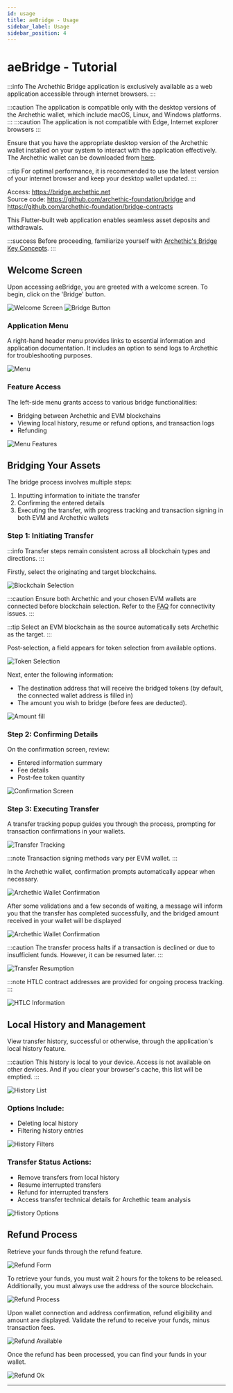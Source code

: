 ```yaml
---
id: usage
title: aeBridge - Usage
sidebar_label: Usage
sidebar_position: 4
---
```



# aeBridge - Tutorial

:::info
The Archethic Bridge application is exclusively available as a web application accessible through internet browsers.
:::

:::caution
The application is compatible only with the desktop versions of the Archethic wallet, which include macOS, Linux, and Windows platforms.
:::
:::caution
The application is not compatible with Edge, Internet explorer browsers
:::

Ensure that you have the appropriate desktop version of the Archethic wallet installed on your system to interact with the application effectively. The Archethic wallet can be downloaded from [here](https://www.archethic.net/wallet.html).

:::tip
For optimal performance, it is recommended to use the latest version of your internet browser and keep your desktop wallet updated.
:::


Access: https://bridge.archethic.net<br/>
Source code: https://github.com/archethic-foundation/bridge and https://github.com/archethic-foundation/bridge-contracts

This Flutter-built web application enables seamless asset deposits and withdrawals.

:::success
Before proceeding, familiarize yourself with [Archethic's Bridge Key Concepts](/participate/bridge/).
:::

## Welcome Screen

Upon accessing aeBridge, you are greeted with a welcome screen. To begin, click on the 'Bridge' button.

![Welcome Screen](/img/tutorial/Bridge-2-Welcome.png)
![Bridge Button](/img/tutorial/Bridge-2-Bridge.png)

### Application Menu

A right-hand header menu provides links to essential information and application documentation. It includes an option to send logs to Archethic for troubleshooting purposes.

![Menu](/img/tutorial/Bridge-2-Menu.png)

### Feature Access

The left-side menu grants access to various bridge functionalities:

- Bridging between Archethic and EVM blockchains
- Viewing local history, resume or refund options, and transaction logs
- Refunding

![Menu Features](/img/tutorial/Bridge-2-Menu-features.png)

## Bridging Your Assets

The bridge process involves multiple steps:

1. Inputting information to initiate the transfer
2. Confirming the entered details
3. Executing the transfer, with progress tracking and transaction signing in both EVM and Archethic wallets

### Step 1: Initiating Transfer

:::info
Transfer steps remain consistent across all blockchain types and directions.
:::

Firstly, select the originating and target blockchains.

![Blockchain Selection](/img/tutorial/Bridge-2-BC-Selection.png)

:::caution
Ensure both Archethic and your chosen EVM wallets are connected before blockchain selection. Refer to the [FAQ](/category/faq) for connectivity issues.
:::

:::tip
Select an EVM blockchain as the source automatically sets Archethic as the target.
:::

Post-selection, a field appears for token selection from available options.

![Token Selection](/img/tutorial/Bridge-2-token-Selection.png)

Next, enter the following information:
- The destination address that will receive the bridged tokens (by default, the connected wallet address is filled in)
- The amount you wish to bridge (before fees are deducted).

![Amount fill](/img/tutorial/Bridge-2-Amount-fill.png)

### Step 2: Confirming Details

On the confirmation screen, review:

- Entered information summary
- Fee details
- Post-fee token quantity

![Confirmation Screen](/img/tutorial/Bridge-2-Confirmation.png)

### Step 3: Executing Transfer

A transfer tracking popup guides you through the process, prompting for transaction confirmations in your wallets.

![Transfer Tracking](/img/tutorial/Bridge-2-status-confirm-wallet.png)

:::note
Transaction signing methods vary per EVM wallet.
:::

In the Archethic wallet, confirmation prompts automatically appear when necessary.

![Archethic Wallet Confirmation](/img/tutorial/Bridge-2-AEWallet-confirm.png)

After some validations and a few seconds of waiting, a message will inform you that the transfer has completed successfully, and the bridged amount received in your wallet will be displayed

![Archethic Wallet Confirmation](/img/tutorial/Bridge-2-Transfer-finish.png)

:::caution
The transfer process halts if a transaction is declined or due to insufficient funds. However, it can be resumed later.
:::

![Transfer Resumption](/img/tutorial/Bridge-2-Resume.png)

:::note
HTLC contract addresses are provided for ongoing process tracking.
:::

![HTLC Information](/img/tutorial/Bridge-2-HTLC-infos.png)

## Local History and Management

View transfer history, successful or otherwise, through the application's local history feature.

:::caution
This history is local to your device. Access is not available on other devices.
And if you clear your browser's cache, this list will be emptied.
:::

![History List](/img/tutorial/Bridge-2-History-list.png)

### Options Include:

- Deleting local history
- Filtering history entries

![History Filters](/img/tutorial/Bridge-2-Filters.png)

### Transfer Status Actions:

- Remove transfers from local history
- Resume interrupted transfers
- Refund for interrupted transfers
- Access transfer technical details for Archethic team analysis

![History Options](/img/tutorial/Bridge-2-History-icons.png)

## Refund Process

Retrieve your funds through the refund feature.

![Refund Form](/img/tutorial/Bridge-2-Refund-Form.png)

To retrieve your funds, you must wait 2 hours for the tokens to be released.
Additionally, you must always use the address of the source blockchain.

![Refund Process](/img/tutorial/Bridge-2-Refund-Wait.png)

Upon wallet connection and address confirmation, refund eligibility and amount are displayed. Validate the refund to receive your funds, minus transaction fees.

![Refund Available](/img/tutorial/Bridge-2-Refund-Available.png)

Once the refund has been processed, you can find your funds in your wallet.

![Refund Ok](/img/tutorial/Bridge-2-Refund-Ok.png)



---

